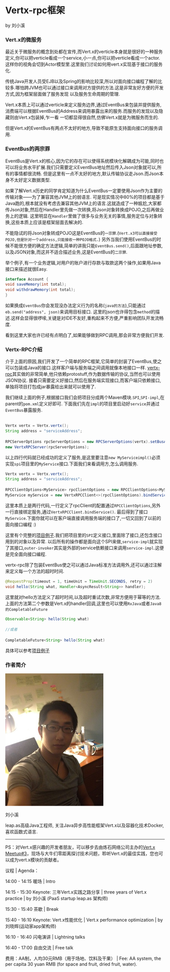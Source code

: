 # Vertx-rpc框架 #

by 刘小溪

### Vert.x的微服务
最近关于微服务的概念到处都在宣传,而Vert.x的verticle本身就是很好的一种服务定义,你可以把verticle看成一个service,小一点,你可以把verticle看成一个actor.
这样你的视角会切到Actor模型里.这里我们讨论如何用vert.x实现基于接口的服务化.

传统Java开发人员受EJB以及Spring的影响比较深,所以对面向接口编程了解的比较多.哪怕跨JVM也可以通过接口来调用对方提供的方法.这是非常友好方便的开发方式,因为框架层面做了服务发现
以及服务生命周期的管理.

Vert.x本质上可以通过verticle来定义服务边界,通过EventBus来包装并提供服务,消费端可以根据EventBus的Address来调用暴露出来的服务.而服务的发现以及隐藏则由Vert.x包装掉,乍一看
一切都显得很自然,仿佛Vert.x就是为微服务而生的.

但是Vert.x的EventBus有两点不太好的地方,导致不能原生支持面向接口的服务调用.


### EventBus的两宗罪
EventBus是Vert.x的核心,因为它的存在可以使得系统模块化解耦成为可能,同时也可以将业务水平扩展.我们只需要定义EventBus地址然后传入Json对象就可以,所有的事情都很流畅.
但是这里有一点不太好的地方,默认传输协议走Json.而Json本身不太好定义数据类型.

如果了解Vert.x历史的同学肯定知道为什么EventBus一定要使用Json作为主要的传输对象——为了兼容其他JVM上的弱语言.
可是现实情况中80%的项目都是基于Java跑的,根本就没有考虑去兼容其他JVM上的语言.这就造成了一种尴尬,大家都传Json对象,然后在Handler里先做一次转换,将Json对象转换成POJO,之后再做业务上的逻辑.
这里明显在`Handler`里做了很多与业务无关的事情,服务定位与对象转换,这些本质上应该是框架层面去解决的.

不能隐试的将Json对象转成POJO这是EventBus的`一宗罪`.(`Vert.x3可以直接接受POJO,但是针对一个address,只能接收一种POJO格式.`)
另外当我们使用EventBus的时候不能很方便的确定方法逻辑,简单的讲我只能`EventBus.send()`,后面跟地址参数,以及JSON对象,而这并不适合描述业务,这是EventBus的`二宗罪`.

举个例子,有一个业务逻辑,对用户的账户进行存款与取款这两个操作,如果用Java接口来描述就很Easy.

```java
interface Account {
void saveMemory(int total);
void withdrawMemory(int total);
}
```

如果换成`EventBus`你会发现没办法定义行为的名称(`java的方法`),只能通过`eb.send("address", json)`来调用目标接口.
这里的json也许得包含`method`的描述.这样会显得很啰嗦,关键是对IDE不友好,重构起来不方便,严重影响团队开发流畅度.

看到这里大家也许已经有点明白了,如果能够做到RPC调用,那会非常方便我们开发.

### Vertx-RPC介绍
介于上面的原因,我们开发了一个简单的RPC框架,它简单的封装了EventBus,使之可以包装成Java的接口.这样客户端与服务端之间调用就像本地接口一样.
[vertx-rpc](https://github.com/LeapAppServices/vertx-rpc)其实做的非常简单,他只依赖protostuff,作为数据传输的协议,当然也可以使用JSON协议.
接着只需要定义好接口,然后在服务端实现接口,而客户端只依赖接口,单独将项目打包成jar暴露给出来就可以使用了.

我们继续上面的例子,根据接口我们会把项目分成两个Maven模块.`SPI`,`SPI-impl`,在parent的`pom.xml`定义好即可.
下面我们先在`impl`的项目里启动好`service`并通过`EventBus`暴露服务.

```java

Vertx vertx = Vertx.vertx();
String address = "serviceAddress";

RPCServerOptions rpcServerOptions = new RPCServerOptions(vertx).setBusAddress(address).addService(new MyServiceImpl());
new VertxRPCServer(rpcServerOptions);
```

以上四行代码就已经成功的定义了服务,是这里要注意`new MyServiceimpl()`必须实现`spi`项目里的`MyService`接口.下面我们来看调用方,怎么调用服务.

```java
Vertx vertx = Vertx.vertx();
String address = "serviceAddress";

RPCClientOptions<MyService> rpcClientOptions = new RPCClientOptions<MyService>(vertx).setBusAddress(address).setServiceClass(MyService.class);
MyService myService = new VertxRPCClient<>(rpcClientOptions).bindService();
```

这里本质上是两行代码,一行定义了rpcClient的配置通过`RPCClientOptions`,另外一行直接绑定服务,通过`VertxRPCClient.bindService()`.
最后得到了接口`MyService`.下面你就可以在客户端直接调用服务端的接口了,一切又回到了以前的面向接口编程 :)


这里有个完整的[项目例子](https://github.com/stream1984/vertx-rpc-example).我们把项目里的`SPI`定义接口,里面除了接口,还包含接口用到的对象以及异常.
以后所有的操作都是面向这个SPI来做,`service-impl`就实现了其接口,`outer-invoker`其实是外部的service依赖接口来调用`service-impl`.这便是完全面向接口编程.

vertx-rpc除了包装EventBus使之可以通过Java标准方法调用外,还可以通过注解来定义每一个方法的超时时间.

```java
@RequestProp(timeout = 1, timeUnit = TimeUnit.SECONDS, retry = 2)
void hello(String what, Handler<AsyncResult<String>> handler);
```

这里就对hello方法定义了超时时间,以及超时重试次数,非常方便用于幂等的方法.
上面的方法第二个参数是Vert.x的handler回调,这里也可以使用`RxJava`或者`Java8的CompletableFuture`

```java
Observable<String> hello(String what)

//或者

CompletableFuture<String> hello(String what)

```
具体可以参考[项目例子](https://github.com/stream1984/vertx-rpc-example)

### 作者简介 ###

![](./photo_liuxiaoxi.jpg)

刘小溪

leap.as高级Java工程师, 关注Java异步高性能框架Vert.x以及容器化技术Docker,喜欢函数式语言.


----------

PS：对Vert.x感兴趣的开发者朋友，可以移步去由炼石网络公司主办的[Vert.x Meetup#3](http://www.meetup.com/Vertx-Beijing/events/224580619/)，现场与大牛们零距离探讨技术问题，聆听Vert.x的最佳实践，您也可以成为vert.x模块的贡献者。

议程 | Agenda：

14:00 - 14:15 暖场 | Intro

14:15 - 15:30 Keynote: 三年Vert.x实践之路分享 | three years of Vert.x practice | by 刘小溪 (PaaS startup leap.as 架构师)

15:30 - 15:40 茶歇 | Break

15:40 - 16:10 Keynote: Vert.x性能优化 | Vert.x performance optimization | by 刘晓辉(运动家app架构师)

16:10 - 16:40 闪电演讲 | Lightning talks

16:40 - 17:00 自由交流 | Free talk

费用：AA制，人均30元RMB（用于场地、饮料及干果） | Fee: AA system, the per capita 30 yuan RMB (for space and fruit, dried fruit, water).